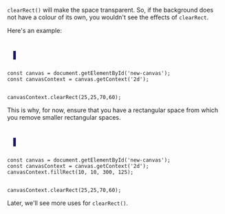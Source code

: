 `clearRect()` will make the space
transparent. So, if the background does
not have a colour of its own, you wouldn't
see the effects of `clearRect`.

Here's an example:

<codeblock language="javascript" type="lesson">
<code>
<panel language="html">
  <canvas id="new-canvas" width="400px" height="100px" style="border: 3px solid midnightblue;"></canvas>
</panel>
<panel language="javascript">
const canvas = document.getElementById('new-canvas');
const canvasContext = canvas.getContext('2d');

canvasContext.clearRect(25,25,70,60);
</panel>
</code>
</codeblock>

This is why, for now, ensure that you
have a rectangular space from which
you remove smaller rectangular spaces.

<codeblock language="javascript" type="lesson">
<code>
<panel language="html">
  <canvas id="new-canvas" width="400px" height="100px" style="border: 3px solid midnightblue;"></canvas>
</panel>
<panel language="javascript">
const canvas = document.getElementById('new-canvas');
const canvasContext = canvas.getContext('2d');
canvasContext.fillRect(10, 10, 300, 125);

canvasContext.clearRect(25,25,70,60);
</panel>
</code>
</codeblock>

Later, we'll see more uses for
`clearRect()`.